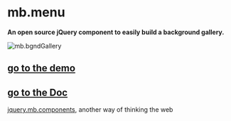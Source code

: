 # mb.menu

__An open source jQuery component to easily build a background gallery.__

![mb.bgndGallery](http://dl.dropbox.com/u/1976976/gitHub//mb.bgndGallery.jpg)

## [go to the demo](http://pupunzi.com/#mb.components/mb.bgndGallery/bgndGallery.html)
## [go to the Doc](http://wiki.github.com/pupunzi/jquery.mb.bgndGallery/)


[jquery.mb.components](http://pupunzi.com/), another way of thinking the web